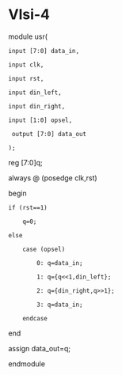 # Vlsi-4
module usr(

    input [7:0] data_in,

    input clk,

    input rst,

    input din_left,

    input din_right,

    input [1:0] opsel,

	 output [7:0] data_out

    );



reg [7:0]q;

always @ (posedge clk,rst)

begin

	if (rst==1)

		q=0; 

	else	

		case (opsel) 

			0: q=data_in;

			1: q={q<<1,din_left};

			2: q={din_right,q>>1};

			3: q=data_in;

		endcase

end

assign data_out=q;	

endmodule



